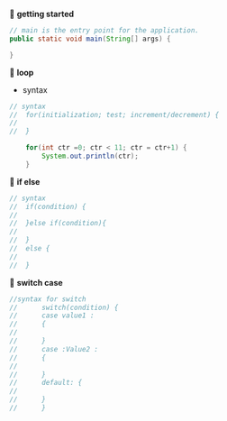 :book: **getting started**

```java
// main is the entry point for the application.
public static void main(String[] args) {

}
```

:book: **loop**

- syntax

```java
// syntax
//	for(initialization; test; increment/decrement) {
//
//	}

	for(int ctr =0; ctr < 11; ctr = ctr+1) {
		System.out.println(ctr);
	}
```

:book: **if else**

```java
// syntax
//	if(condition) {
//
//	}else if(condition){
//
//	}
//	else {
//
//	}
```

:book: **switch case**  

```java
//syntax for switch 
//		switch(condition) {
//		case value1 :
//		{
//			
//		}
//		case :Value2 :
//		{
//			
//		}
//		default: {
//			
//		}
//		}
```


